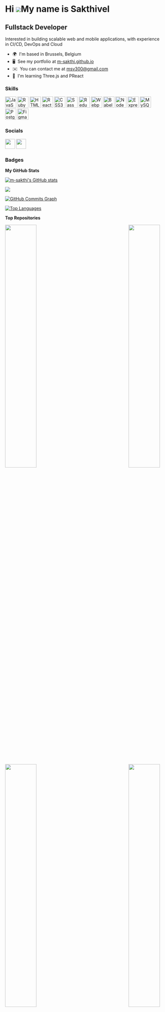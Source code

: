 Hi ![](https://user-images.githubusercontent.com/18350557/176309783-0785949b-9127-417c-8b55-ab5a4333674e.gif)My name is Sakthivel
=================================================================================================================================

Fullstack Developer
-------------------

Interested in building scalable web and mobile applications, with experience in CI/CD, DevOps and Cloud

* 🌍  I'm based in Brussels, Belgium
* 🖥️  See my portfolio at [m-sakthi.github.io]([http://m-sakthi.tk/](https://m-sakthi.github.io/))
* ✉️  You can contact me at [msv300@gmail.com](mailto:msv300@gmail.com)
* 🧠  I'm learning Three.js and PReact

<!-- <a href="https://www.github.com/m-sakthi" target="_blank" rel="noreferrer"><img
src="https://img.shields.io/github/followers/m-sakthi?logo=github&style=for-the-badge&color=14b8a6&labelColor=1c1917" /></a> -->

### Skills


<p align="left">
<a href="https://developer.mozilla.org/en-US/docs/Web/JavaScript" target="_blank" rel="noreferrer"><img src="https://raw.githubusercontent.com/danielcranney/readme-generator/main/public/icons/skills/javascript-colored.svg" width="36" height="36" alt="JavaScript" /></a>
<a href="https://www.ruby-lang.org/en/" target="_blank" rel="noreferrer"><img src="https://raw.githubusercontent.com/danielcranney/readme-generator/main/public/icons/skills/ruby-colored.svg" width="36" height="36" alt="Ruby" /></a>
<a href="https://developer.mozilla.org/en-US/docs/Glossary/HTML5" target="_blank" rel="noreferrer"><img src="https://raw.githubusercontent.com/danielcranney/readme-generator/main/public/icons/skills/html5-colored.svg" width="36" height="36" alt="HTML5" /></a>
<a href="https://reactjs.org/" target="_blank" rel="noreferrer"><img src="https://raw.githubusercontent.com/danielcranney/readme-generator/main/public/icons/skills/react-colored.svg" width="36" height="36" alt="React" /></a>
<a href="https://www.w3.org/TR/CSS/#css" target="_blank" rel="noreferrer"><img src="https://raw.githubusercontent.com/danielcranney/readme-generator/main/public/icons/skills/css3-colored.svg" width="36" height="36" alt="CSS3" /></a>
<a href="https://sass-lang.com/" target="_blank" rel="noreferrer"><img src="https://raw.githubusercontent.com/danielcranney/readme-generator/main/public/icons/skills/sass-colored.svg" width="36" height="36" alt="Sass" /></a>
<a href="https://redux.js.org/" target="_blank" rel="noreferrer"><img src="https://raw.githubusercontent.com/danielcranney/readme-generator/main/public/icons/skills/redux-colored.svg" width="36" height="36" alt="Redux" /></a>
<a href="https://webpack.js.org/" target="_blank" rel="noreferrer"><img src="https://raw.githubusercontent.com/danielcranney/readme-generator/main/public/icons/skills/webpack-colored.svg" width="36" height="36" alt="Webpack" /></a>
<a href="https://babeljs.io/" target="_blank" rel="noreferrer"><img src="https://raw.githubusercontent.com/danielcranney/readme-generator/main/public/icons/skills/babel-colored.svg" width="36" height="36" alt="Babel" /></a>
<a href="https://nodejs.org/en/" target="_blank" rel="noreferrer"><img src="https://raw.githubusercontent.com/danielcranney/readme-generator/main/public/icons/skills/nodejs-colored.svg" width="36" height="36" alt="NodeJS" /></a>
<a href="https://expressjs.com/" target="_blank" rel="noreferrer"><img src="https://raw.githubusercontent.com/danielcranney/readme-generator/main/public/icons/skills/express-colored.svg" width="36" height="36" alt="Express" /></a>
<a href="https://www.mysql.com/" target="_blank" rel="noreferrer"><img src="https://raw.githubusercontent.com/danielcranney/readme-generator/main/public/icons/skills/mysql-colored.svg" width="36" height="36" alt="MySQL" /></a>
<a href="https://www.postgresql.org/" target="_blank" rel="noreferrer"><img src="https://raw.githubusercontent.com/danielcranney/readme-generator/main/public/icons/skills/postgresql-colored.svg" width="36" height="36" alt="PostgreSQL" /></a>
<a href="https://www.figma.com/" target="_blank" rel="noreferrer"><img src="https://raw.githubusercontent.com/danielcranney/readme-generator/main/public/icons/skills/figma-colored.svg" width="36" height="36" alt="Figma" /></a>
</p>


### Socials

<p align="left"> <a href="https://www.github.com/m-sakthi" target="_blank" rel="noreferrer"><img src="https://raw.githubusercontent.com/danielcranney/readme-generator/main/public/icons/socials/github.svg" width="32" height="32" /></a> <a href="https://www.linkedin.com/in/sakthivel-murugadas/" target="_blank" rel="noreferrer"><img src="https://raw.githubusercontent.com/danielcranney/readme-generator/main/public/icons/socials/linkedin.svg" width="32" height="32" /></a></p>

### Badges

<b>My GitHub Stats</b>

<a href="http://www.github.com/m-sakthi"><img src="https://github-readme-stats.vercel.app/api?username=m-sakthi&show_icons=true&hide=&count_private=true&title_color=14b8a6&text_color=64748b&icon_color=14b8a6&bg_color=1c1917&hide_border=true&show_icons=true" alt="m-sakthi's GitHub stats" /></a>

<a href="http://www.github.com/m-sakthi"><img src="https://github-readme-streak-stats.herokuapp.com/?user=m-sakthi&stroke=64748b&background=1c1917&ring=14b8a6&fire=14b8a6&currStreakNum=64748b&currStreakLabel=14b8a6&sideNums=64748b&sideLabels=64748b&dates=64748b&hide_border=true" /></a>

<a href="http://www.github.com/m-sakthi"><img src="https://github-readme-activity-graph.cyclic.app/graph?username=m-sakthi&bg_color=1c1917&color=64748b&line=14b8a6&point=64748b&area_color=1c1917&area=true&hide_border=true&custom_title=GitHub%20Commits%20Graph" alt="GitHub Commits Graph" /></a>

<a href="https://github.com/m-sakthi" align="left"><img src="https://github-readme-stats.vercel.app/api/top-langs/?username=m-sakthi&langs_count=10&title_color=14b8a6&text_color=64748b&icon_color=14b8a6&bg_color=1c1917&hide_border=true&locale=en&custom_title=Top%20%Languages" alt="Top Languages" /></a>

<b>Top Repositories</b>

<div width="100%" align="center"><a href="https://github.com/m-sakthi/embedded-browser-react" align="left"><img align="left" width="45%" src="https://github-readme-stats.vercel.app/api/pin/?username=m-sakthi&repo=embedded-browser-react&title_color=14b8a6&text_color=64748b&icon_color=14b8a6&bg_color=1c1917&hide_border=true&locale=en" /></a><a href="https://github.com/m-sakthi/m-sakthi.github.io" align="right"><img align="right" width="45%" src="https://github-readme-stats.vercel.app/api/pin/?username=m-sakthi&repo=m-sakthi.github.io&title_color=14b8a6&text_color=64748b&icon_color=14b8a6&bg_color=1c1917&hide_border=true&locale=en" /></a></div><br /><br /><br /><br /><br /><br /><br />

<div width="100%" align="center"><a href="https://github.com/m-sakthi/ds-methods" align="left"><img align="left" width="45%" src="https://github-readme-stats.vercel.app/api/pin/?username=m-sakthi&repo=ds-methods&title_color=14b8a6&text_color=64748b&icon_color=14b8a6&bg_color=1c1917&hide_border=true&locale=en" /></a><a href="https://github.com/m-sakthi/react-hooks-boilerplate" align="right"><img align="right" width="45%" src="https://github-readme-stats.vercel.app/api/pin/?username=m-sakthi&repo=react-hooks-boilerplate&title_color=14b8a6&text_color=64748b&icon_color=14b8a6&bg_color=1c1917&hide_border=true&locale=en" /></a></div>
